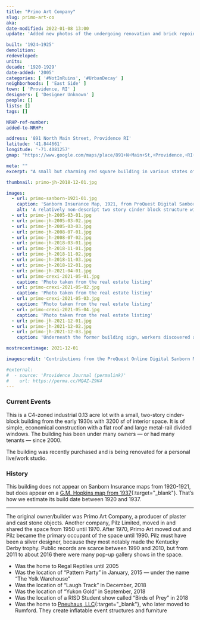 ```yaml
---
title: "Primo Art Company"
slug: primo-art-co
aka:
date-modified: 2022-01-08 13:00
update: 'Added new photos of the undergoing renovation and brick repointing work'

built: '1924–1925'
demolition:
redeveloped:
units:
decade: '1920-1929'
date-added: '2005'
categories: [ '#NotInRuins', '#UrbanDecay' ]
neighborhoods: [ 'East Side' ]
town: [ 'Providence, RI' ]
designers: [ 'Designer Unknown' ]
people: []
lists: []
tags: []

NRHP-ref-number:
added-to-NRHP:

address: '891 North Main Street, Providence RI'
latitude: '41.844661'
longitude: '-71.4081257'
gmap: "https://www.google.com/maps/place/891+N+Main+St,+Providence,+RI+02904/@41.844661,-71.4081257,17z/data=!3m1!4b1!4m5!3m4!1s0x89e444dd86c3ec23:0xb49a0247e4eefd7a!8m2!3d41.844661!4d-71.405937"

meta: ""
excerpt: "A small but charming red square building in various states of repair and neglect over the years"

thumbnail: primo-jh-2018-12-01.jpg

images:
  - url: primo-sanborn-1921-01.jpg
    caption: 'Sanborn Insurance Map, 1921, from ProQuest Digital Sanborn Maps via the Providence Public Library'
    alt: 'A relatively non-descript two story cinder block structure with large second-story, steel frame windows. No ornamentation aside from a hand-painted sign on the middle of the facade reading “891 North Main Street”. First floor window opening have all been bricked in.'
  - url: primo-jh-2005-03-01.jpg
  - url: primo-jh-2005-03-02.jpg
  - url: primo-jh-2005-03-03.jpg
  - url: primo-jh-2008-07-01.jpg
  - url: primo-jh-2008-07-02.jpg
  - url: primo-jh-2018-03-01.jpg
  - url: primo-jh-2018-11-01.jpg
  - url: primo-jh-2018-11-02.jpg
  - url: primo-jh-2018-11-03.jpg
  - url: primo-jh-2018-12-01.jpg
  - url: primo-jh-2021-04-01.jpg
  - url: primo-crexi-2021-05-01.jpg
    caption: 'Photo taken from the real estate listing'
  - url: primo-crexi-2021-05-02.jpg
    caption: 'Photo taken from the real estate listing'
  - url: primo-crexi-2021-05-03.jpg
    caption: 'Photo taken from the real estate listing'
  - url: primo-crexi-2021-05-04.jpg
    caption: 'Photo taken from the real estate listing'
  - url: primo-jh-2021-12-01.jpg
  - url: primo-jh-2021-12-02.jpg
  - url: primo-jh-2021-12-03.jpg
    caption: 'Underneath the former building sign, workers discovered a lovely cast stone art-deco-style sign for Primo Art Co.'

mostrecentimage: 2021-12-01

imagescredit: 'Contributions from the ProQuest Online Digital Sanborn Map collection and the real estate listing (2021)'

#external:
#  - source: 'Providence Journal (permalink)'
#    url: https://perma.cc/MQ4Z-Z9K4
---
```


### Current Events

This is a C4-zoned industrial 0.13 acre lot with a small, two-story cinder-block building from the early 1930s with 3200 sf of interior space. It is of simple, economical construction with a flat roof and large metal-rail divided windows. The building has been under many owners — or had many tenants — since 2000.

The building was recently purchased and is being renovated for a personal live/work studio. 


### History

This building does not appear on Sanborn Insurance maps from 1920-1921, but does appear on a [G.M. Hopkins map from 1937](//www.historicmapworks.com/Map/US/895481/Plate+024/Providence+1937/Rhode+Island/){:target="_blank"}. That’s how we estimate its build date between 1920 and 1937.

***

The original owner/builder was Primo Art Company, a producer of plaster and cast stone objects. Another company, Pilz Limited, moved in and shared the space from 1950 until 1970. After 1970, Primo Art moved out and Pilz became the primary occupant of the space until 1990. Pilz must have been a silver designer, because they most notably made the Kentucky Derby trophy. Public records are scarce between 1990 and 2010, but from 2011 to about 2016 there were many pop-up gallery shows in the space.

+ Was the home to Regal Reptiles until 2005
+ Was the location of “Pattern Party” in January, 2015 — under the name “The Yolk Warehouse”
+ Was the location of “Laugh Track” in December, 2018
+ Was the location of “Yukon Gold” in September, 2018
+ Was the location of a RISD Student show called “Birds of Prey” in 2018
+ Was the home to [Pneuhaus, LLC](//www.pneu.haus){:target="_blank"}, who later moved to Rumford. They create inflatable event structures and furniture
